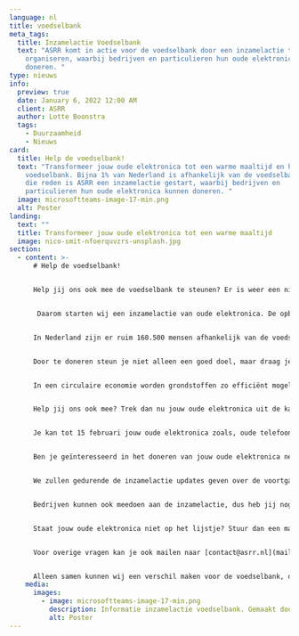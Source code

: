 ```yaml
---
language: nl
title: voedselbank
meta_tags:
  title: Inzamelactie Voedselbank
  text: "ASRR komt in actie voor de voedselbank door een inzamelactie te
    organiseren, waarbij bedrijven en particulieren hun oude elektronica kunnen
    doneren. "
type: nieuws
info:
  preview: true
  date: January 6, 2022 12:00 AM
  client: ASRR
  author: Lotte Boonstra
  tags:
    - Duurzaamheid
    - Nieuws
card:
  title: Help de voedselbank!
  text: "Transformeer jouw oude elektronica tot een warme maaltijd en help de
    voedselbank. Bijna 1% van Nederland is afhankelijk van de voedselbank. Om
    die reden is ASRR een inzamelactie gestart, waarbij bedrijven en
    particulieren hun oude elektronica kunnen doneren. "
  image: microsoftteams-image-17-min.png
  alt: Poster
landing:
  text: ""
  title: Transformeer jouw oude elektronica tot een warme maaltijd
  image: nico-smit-nfoerquvzrs-unsplash.jpg
section:
  - content: >-
      # Help de voedselbank!


      Help jij ons ook mee de voedselbank te steunen? Er is weer een nieuw jaar aangebroken en bij een nieuw jaar horen goede voornemens. Dat geldt ook voor ASRR en misschien ook voor jou?


       Daarom starten wij een inzamelactie van oude elektronica. De opbrengst van de inzamelactie wordt gedoneerd aan de voedselbank. 


      In Nederland zijn er ruim 160.500 mensen afhankelijk van de voedselbank. Dat is bijna 1% van de Nederlandse bevolking. Om die reden is het van groot belang om de voedselbank te steunen. 


      Door te doneren steun je niet alleen een goed doel, maar draag je ook bij aan een circulaire economie. 


      In een circulaire economie worden grondstoffen zo efficiënt mogelijk benut. Grondstoffen dreigen namelijk schaars te worden door toenemende bevolking en welvaart, waardoor het recyclen van materialen nu belangrijker is dan ooit. 


      Help jij ons ook mee? Trek dan nu jouw oude elektronica uit de kast en lever het in bij ons op kantoor.


      Je kan tot 15 februari jouw oude elektronica zoals, oude telefoons, laptops, printers, etc. inleveren op ons kantoor. We accepteren ook defecte apparaten, zoals een telefoon met een gebroken scherm. Zie de onderstaande poster voor alle elektronica die ingeleverd kan worden en op welk adres. 


      Ben je geïnteresseerd in het doneren van jouw oude elektronica neem dan contact met ons op.


      We zullen gedurende de inzamelactie updates geven over de voortgang van het ophalen.


      Bedrijven kunnen ook meedoen aan de inzamelactie, dus heb jij nog een kantoor vol met oude elektronica zoals muizen, kabels of schermen die niet meer worden gebruikt, neem dan contact met ons op!


      Staat jouw oude elektronica niet op het lijstje? Stuur dan een mailtje naar [contact@asrr.nl](mailto:administratie@asrr.nl), dan zoeken wij voor je uit of jouw product alsnog gedoneerd kan worden.


      Voor overige vragen kan je ook mailen naar [contact@asrr.nl](mailto:administratie@asrr.nl).


      Alleen samen kunnen wij een verschil maken voor de voedselbank, dus doe mee!
    media:
      images:
        - image: microsoftteams-image-17-min.png
          description: Informatie inzamelactie voedselbank. Gemaakt door Annabelle Machiels.
          alt: Poster
---
```

